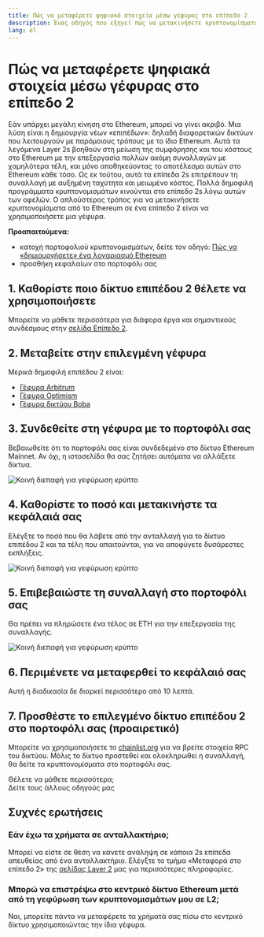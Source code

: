 ```yaml
---
title: Πώς να μεταφέρετε ψηφιακά στοιχεία μέσω γέφυρας στο επίπεδο 2
description: Ένας οδηγός που εξηγεί πώς να μετακινήσετε κρυπτονομίσματα από Ethereum σε επίπεδο 2 χρησιμοποιώντας μια γέφυρα.
lang: el
---
```


# Πώς να μεταφέρετε ψηφιακά στοιχεία μέσω γέφυρας στο επίπεδο 2

Εάν υπάρχει μεγάλη κίνηση στο Ethereum, μπορεί να γίνει ακριβό. Μια λύση είναι η δημιουργία νέων «επιπέδων»: δηλαδή διαφορετικών δικτύων που λειτουργούν με παρόμοιους τρόπους με το ίδιο Ethereum. Αυτά τα λεγόμενα Layer 2s βοηθούν στη μείωση της συμφόρησης και του κόστους στο Ethereum με την επεξεργασία πολλών ακόμη συναλλαγών με χαμηλότερα τέλη, και μόνο αποθηκεύοντας το αποτέλεσμα αυτών στο Ethereum κάθε τόσο. Ως εκ τούτου, αυτά τα επίπεδα 2s επιτρέπουν τη συναλλαγή με αυξημένη ταχύτητα και μειωμένο κόστος. Πολλά δημοφιλή προγράμματα κρυπτονομισμάτων κινούνται στο επίπεδο 2s λόγω αυτών των οφελών. Ο απλούστερος τρόπος για να μετακινήσετε κρυπτονομίσματα από το Ethereum σε ένα επίπεδο 2 είναι να χρησιμοποιήσετε μια γέφυρα.

**Προαπαιτούμενα:**

- κατοχή πορτοφολιού κρυπτονομισμάτων, δείτε τον οδηγό: [Πώς να «δημιουργήσετε» ένα λογαριασμό Ethereum](/guides/how-to-create-an-ethereum-account/)
- προσθήκη κεφαλαίων στο πορτοφόλι σας

## 1. Καθορίστε ποιο δίκτυο επιπέδου 2 θέλετε να χρησιμοποιήσετε

Μπορείτε να μάθετε περισσότερα για διάφορα έργα και σημαντικούς συνδέσμους στην [σελίδα Επίπεδο 2](/layer-2/).

## 2. Μεταβείτε στην επιλεγμένη γέφυρα

Μερικά δημοφιλή επιπέδου 2 είναι:

- [Γέφυρα Arbitrum](https://bridge.arbitrum.io/?l2ChainId=42161)
- [Γέφυρα Optimism](https://app.optimism.io/bridge/deposit)
- [Γέφυρα δικτύου Boba](https://gateway.boba.network/)

## 3. Συνδεθείτε στη γέφυρα με το πορτοφόλι σας

Βεβαιωθείτε ότι το πορτοφόλι σας είναι συνδεδεμένο στο δίκτυο Ethereum Mainnet. Αν όχι, η ιστοσελίδα θα σας ζητήσει αυτόματα να αλλάξετε δίκτυα.

![Κοινή διεπαφή για γεφύρωση κρύπτο](./bridge1.png)

## 4. Καθορίστε το ποσό και μετακινήστε τα κεφάλαιά σας

Ελέγξτε το ποσό που θα λάβετε από την ανταλλαγή για το δίκτυο επιπέδου 2 και τα τέλη που απαιτούνται, για να αποφύγετε δυσάρεστες εκπλήξεις.

![Κοινή διεπαφή για γεφύρωση κρύπτο](./bridge2.png)

## 5. Επιβεβαιώστε τη συναλλαγή στο πορτοφόλι σας

Θα πρέπει να πληρώσετε ένα τέλος σε ETH για την επεξεργασία της συναλλαγής.

![Κοινή διεπαφή για γεφύρωση κρύπτο](./bridge3.png)

## 6. Περιμένετε να μεταφερθεί το κεφάλαιό σας

Αυτή η διαδικασία δε διαρκεί περισσότερο από 10 λεπτά.

## 7. Προσθέστε το επιλεγμένο δίκτυο επιπέδου 2 στο πορτοφόλι σας (προαιρετικό)

Μπορείτε να χρησιμοποιήσετε το [chainlist.org](http://chainlist.org) για να βρείτε στοιχεία RPC του δικτύου. Μόλις το δίκτυο προστεθεί και ολοκληρωθεί η συναλλαγή, θα δείτε τα κρυπτονομίσματα στο πορτοφόλι σας.
<br />

<Alert variant="update">
<Emoji text=":eyes:" className="text-4xl"/>
<AlertContent className="justify-between flex-row items-center">
  <div>Θέλετε να μάθετε περισσότερα;</div>
  <ButtonLink href="/guides/">
    Δείτε τους άλλους οδηγούς μας
  </ButtonLink>
</AlertContent>
</Alert>

## Συχνές ερωτήσεις

### Εάν έχω τα χρήματα σε ανταλλακτήριο;

Μπορεί να είστε σε θέση να κάνετε ανάληψη σε κάποια 2s επίπεδα απευθείας από ένα ανταλλακτήριο. Ελέγξτε το τμήμα «Μεταφορά στο επίπεδο 2» της [σελίδας Layer 2](/layer-2/) μας για περισσότερες πληροφορίες.

### Μπορώ να επιστρέψω στο κεντρικό δίκτυο Ethereum μετά από τη γεφύρωση των κρυπτονομισμάτων μου σε L2;

Ναι, μπορείτε πάντα να μεταφέρετε τα χρήματά σας πίσω στο κεντρικό δίκτυο χρησιμοποιώντας την ίδια γέφυρα.
